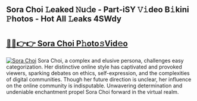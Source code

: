 ## Sora Choi 𝙻eaked 𝙽u𝚍e - Part-iSY 𝚅𝚒deo B𝚒kini 𝙿hotos - Hot All 𝙻eaks 4SWdy

# <h2><a href="http://ld58lg4.urlbe.top/?page=Sora+Choi">🔗🔗👉👉 Sora Choi P𝚑oto𝚜Vid𝚎o</a></h2>

[![Sora Choi](https://i.imgur.com/eBuTRDB.gif)](http://ld58lg4.urlbe.top/?page=Sora+Choi)
Sora Choi, a complex and elusive persona, challenges easy categorization. Her distinctive online style has captivated and provoked viewers, sparking debates on ethics, self-expression, and the complexities of digital communities. Though her future direction is unclear, her influence on the online community is indisputable. Unwavering determination and undeniable enchantment propel Sora Choi forward in the virtual realm.
